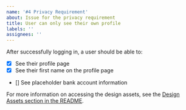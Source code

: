 ```yaml
---
name: '#4 Privacy Requirement'
about: Issue for the privacy requirement
title: User can only see their own profile
labels: ''
assignees: ''
---
```


After successfully logging in, a user should be able to:

- [x] See their profile page
- [x] See their first name on the profile page
- [] See placeholder bank account information

For more information on accessing the design assets, see the [Design Assets section in the README](https://github.com/OpenClassrooms-Student-Center/Project-10-Bank-API#design-assets).
